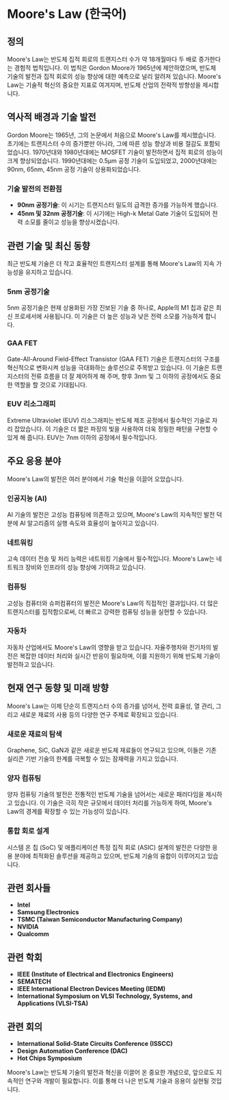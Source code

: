 # Moore's Law (한국어)

## 정의
Moore's Law는 반도체 집적 회로의 트랜지스터 수가 약 18개월마다 두 배로 증가한다는 경험적 법칙입니다. 이 법칙은 Gordon Moore가 1965년에 제안하였으며, 반도체 기술의 발전과 집적 회로의 성능 향상에 대한 예측으로 널리 알려져 있습니다. Moore's Law는 기술적 혁신의 중요한 지표로 여겨지며, 반도체 산업의 전략적 방향성을 제시합니다.

## 역사적 배경과 기술 발전
Gordon Moore는 1965년, 그의 논문에서 처음으로 Moore's Law를 제시했습니다. 초기에는 트랜지스터 수의 증가뿐만 아니라, 그에 따른 성능 향상과 비용 절감도 포함되었습니다. 1970년대와 1980년대에는 MOSFET 기술이 발전하면서 집적 회로의 성능이 크게 향상되었습니다. 1990년대에는 0.5μm 공정 기술이 도입되었고, 2000년대에는 90nm, 65nm, 45nm 공정 기술이 상용화되었습니다.

### 기술 발전의 전환점
- **90nm 공정기술**: 이 시기는 트랜지스터 밀도의 급격한 증가를 가능하게 했습니다.
- **45nm 및 32nm 공정기술**: 이 시기에는 High-k Metal Gate 기술이 도입되어 전력 소모를 줄이고 성능을 향상시켰습니다.

## 관련 기술 및 최신 동향
최근 반도체 기술은 더 작고 효율적인 트랜지스터 설계를 통해 Moore's Law의 지속 가능성을 유지하고 있습니다. 

### 5nm 공정기술
5nm 공정기술은 현재 상용화된 가장 진보된 기술 중 하나로, Apple의 M1 칩과 같은 최신 프로세서에 사용됩니다. 이 기술은 더 높은 성능과 낮은 전력 소모를 가능하게 합니다.

### GAA FET
Gate-All-Around Field-Effect Transistor (GAA FET) 기술은 트랜지스터의 구조를 혁신적으로 변화시켜 성능을 극대화하는 솔루션으로 주목받고 있습니다. 이 기술은 트랜지스터의 전류 흐름을 더 잘 제어하게 해 주며, 향후 3nm 및 그 이하의 공정에서도 중요한 역할을 할 것으로 기대됩니다.

### EUV 리소그래피
Extreme Ultraviolet (EUV) 리소그래피는 반도체 제조 공정에서 필수적인 기술로 자리 잡았습니다. 이 기술은 더 짧은 파장의 빛을 사용하여 더욱 정밀한 패턴을 구현할 수 있게 해 줍니다. EUV는 7nm 이하의 공정에서 필수적입니다.

## 주요 응용 분야
Moore's Law의 발전은 여러 분야에서 기술 혁신을 이끌어 오았습니다. 

### 인공지능 (AI)
AI 기술의 발전은 고성능 컴퓨팅에 의존하고 있으며, Moore's Law의 지속적인 발전 덕분에 AI 알고리즘의 실행 속도와 효율성이 높아지고 있습니다.

### 네트워킹
고속 데이터 전송 및 처리 능력은 네트워킹 기술에서 필수적입니다. Moore's Law는 네트워크 장비와 인프라의 성능 향상에 기여하고 있습니다.

### 컴퓨팅
고성능 컴퓨터와 슈퍼컴퓨터의 발전은 Moore's Law의 직접적인 결과입니다. 더 많은 트랜지스터를 집적함으로써, 더 빠르고 강력한 컴퓨팅 성능을 실현할 수 있습니다.

### 자동차
자동차 산업에서도 Moore's Law의 영향을 받고 있습니다. 자율주행차와 전기차의 발전은 복잡한 데이터 처리와 실시간 반응이 필요하며, 이를 지원하기 위해 반도체 기술이 발전하고 있습니다.

## 현재 연구 동향 및 미래 방향
Moore's Law는 이제 단순히 트랜지스터 수의 증가를 넘어서, 전력 효율성, 열 관리, 그리고 새로운 재료의 사용 등의 다양한 연구 주제로 확장되고 있습니다. 

### 새로운 재료의 탐색
Graphene, SiC, GaN과 같은 새로운 반도체 재료들이 연구되고 있으며, 이들은 기존 실리콘 기반 기술의 한계를 극복할 수 있는 잠재력을 가지고 있습니다.

### 양자 컴퓨팅
양자 컴퓨팅 기술의 발전은 전통적인 반도체 기술을 넘어서는 새로운 패러다임을 제시하고 있습니다. 이 기술은 극히 작은 규모에서 데이터 처리를 가능하게 하여, Moore's Law의 경계를 확장할 수 있는 가능성이 있습니다.

### 통합 회로 설계
시스템 온 칩 (SoC) 및 애플리케이션 특정 집적 회로 (ASIC) 설계의 발전은 다양한 응용 분야에 최적화된 솔루션을 제공하고 있으며, 반도체 기술의 융합이 이루어지고 있습니다.

## 관련 회사들
- **Intel**
- **Samsung Electronics**
- **TSMC (Taiwan Semiconductor Manufacturing Company)**
- **NVIDIA**
- **Qualcomm**

## 관련 학회
- **IEEE (Institute of Electrical and Electronics Engineers)**
- **SEMATECH**
- **IEEE International Electron Devices Meeting (IEDM)**
- **International Symposium on VLSI Technology, Systems, and Applications (VLSI-TSA)**

## 관련 회의
- **International Solid-State Circuits Conference (ISSCC)**
- **Design Automation Conference (DAC)**
- **Hot Chips Symposium**

Moore's Law는 반도체 기술의 발전과 혁신을 이끌어 온 중요한 개념으로, 앞으로도 지속적인 연구와 개발이 필요합니다. 이를 통해 더 나은 반도체 기술과 응용이 실현될 것입니다.